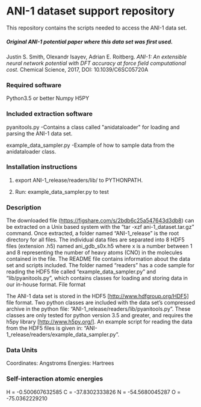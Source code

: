 # ANI-1 dataset support repository
This repository contains the scripts needed to access the ANI-1 data set.

##### Original ANI-1 potential paper where this data set was first used.
Justin S. Smith, Olexandr Isayev, Adrian E. Roitberg. *ANI-1: An extensible neural network potential with DFT accuracy at force field computational cost.* Chemical Science, 2017, DOI: 10.1039/C6SC05720A 

### Required software
Python3.5 or better
Numpy
H5PY

### Included extraction software
pyanitools.py
	-Contains a class called 
	 "anidataloader" for loading
	 and parsing the ANI-1 data set.

example_data_sampler.py
	-Example of how to sample data
	from the anidataloader class.

### Installation instructions

1) export ANI-1_release/readers/lib/ to PYTHONPATH.

2) Run: example_data_sampler.py to test

### Description
The downloaded file (https://figshare.com/s/2bdb6c25a547643d3db8) can be extracted on a Unix based system with the “tar -xzf ani-1_dataset.tar.gz” command. Once extracted, a folder named “ANI-1_release” is the root directory for all files. The individual data files are separated into 8 HDF5 files (extension .h5) named ani_gdb_s0x.h5 where x is a number between 1 and 8 representing the number of heavy atoms (CNO) in the molecules contained in the file. The README file contains information about the data set and scripts included. The folder named “readers” has a code sample for reading the HDF5 file called “example_data_sampler.py” and “lib/pyanitools.py”, which contains classes for loading and storing data in our in-house format.
File format

The ANI-1 data set is stored in the HDF5 [http://www.hdfgroup.org/HDF5] file format. Two python classes are included with the data set’s compressed archive in the python file: “ANI-1_release/readers/lib/pyanitools.py”. These classes are only tested for python version 3.5 and greater, and requires the h5py library [http://www.h5py.org/]. An example script for reading the data from the HDF5 files is given in: “ANI-1_release/readers/example_data_sampler.py”.

### Data Units
Coordinates: Angstroms
Energies: Hartrees

### Self-interaction atomic energies
H = -0.500607632585
C = -37.8302333826
N = -54.5680045287
O = -75.0362229210
